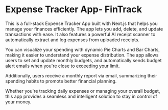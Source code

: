 # Expense Tracker App- FinTrack
This is a full-stack Expense Tracker App built with Next.js that helps you manage your finances efficiently. The app lets you add, delete, and update transactions with ease. It also features a powerful AI receipt scanner to automatically extract and log expenses from uploaded receipts.

You can visualize your spending with dynamic Pie Charts and Bar Charts, making it easier to understand your expense distribution. The app allows users to set and update monthly budgets, and automatically sends budget alert emails when you're close to exceeding your limit.

Additionally, users receive a monthly report via email, summarizing their spending habits to promote better financial planning.

Whether you're tracking daily expenses or managing your overall budget, this app provides a seamless and intelligent solution to stay in control of your money.
